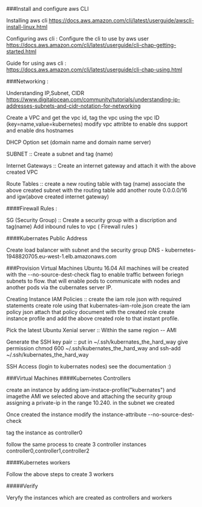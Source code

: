 
###Install and configure aws CLI

Installing aws cli
https://docs.aws.amazon.com/cli/latest/userguide/awscli-install-linux.html

Configuring aws cli :
Configure the cli to use by aws user
https://docs.aws.amazon.com/cli/latest/userguide/cli-chap-getting-started.html

Guide for using aws cli :
https://docs.aws.amazon.com/cli/latest/userguide/cli-chap-using.html


###Networking :

Understanding IP,Subnet, CIDR
https://www.digitalocean.com/community/tutorials/understanding-ip-addresses-subnets-and-cidr-notation-for-networking


Create a VPC and get the vpc id, tag the vpc using the vpc ID (key=name,value=kubernetes)
modify vpc attribte to enable dns support and enable dns hostnames

DHCP Option set (domain name and domain name server)

SUBNET :: Create a subnet and tag (name) 

Internet Gateways :: Create an internet gateway and attach it with the above created VPC

Route Tables :: create a new routing table with tag (name) 
                associate the above created subnet with the routing table 
                add another route 0.0.0.0/16 and igw(above created internet gateway)


####Firewall Rules :

SG (Security Group) :: Create a security group with a discription and tag(name)
                       Add inbound rules to vpc ( Firewall rules )

####Kubernates Public Address 

Create load balancer with subnet and the security group 
DNS - kubernetes-1948820705.eu-west-1.elb.amazonaws.com


###Provision Virtual Machines
Ubuntu 16.04
All machines will be created with the --no-source-dest-check flag to enable traffic between foriegn subnets to flow. that will enable pods to communicate with nodes and another pods via the cubernates server IP.

Creating Instance IAM Policies :: create the iam role json with required statements 
                                  create role using that kubernates-iam-role.json
                                  create the iam policy json
                                  attach that policy document with the created role
                                  create instance profile and add the above created role to that instant profile.

Pick the latest Ubuntu Xenial server :: Within the same region  -- AMI

Generate the SSH key pair ::  put in ~/.ssh/kubernates_the_hard_way
                              give permission chmod 600 ~/.ssh/kubernates_the_hard_way
                              and ssh-add ~/.ssh/kubernates_the_hard_way

SSH Access (login to kubernates nodes) see the documentation :)

###Virtual Machines
####Kubernetes Controllers 

create an instance by adding iam-instace-profile("kubernates") and imagethe AMI we selected above and attaching the security group assigning a private-ip in the range 10.240. in the subnet we created

Once created the instance modify the instance-attribute --no-source-dest-check

tag the instance as controller0

follow the same process to create 3 controller instances controller0,controller1,controller2

####Kubernetes workers

Follow the above steps to create 3 workers 


#####Verify

Veryfy the instances which are created as controllers and workers





















